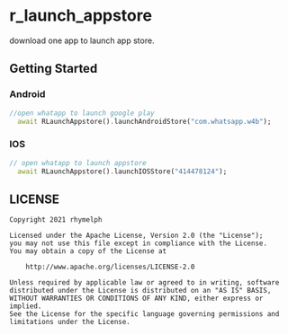 # r_launch_appstore

download one app to launch app store.

## Getting Started

### Android
```dart
//open whatapp to launch google play
  await RLaunchAppstore().launchAndroidStore("com.whatsapp.w4b");
```

### IOS

```dart
// open whatapp to launch appstore
  await RLaunchAppstore().launchIOSStore("414478124");
```

## LICENSE
    Copyright 2021 rhymelph

    Licensed under the Apache License, Version 2.0 (the "License");
    you may not use this file except in compliance with the License.
    You may obtain a copy of the License at

        http://www.apache.org/licenses/LICENSE-2.0

    Unless required by applicable law or agreed to in writing, software
    distributed under the License is distributed on an "AS IS" BASIS,
    WITHOUT WARRANTIES OR CONDITIONS OF ANY KIND, either express or implied.
    See the License for the specific language governing permissions and
    limitations under the License.